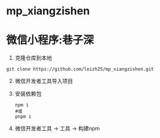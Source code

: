 # mp_xiangzishen
# 微信小程序:巷子深

1. 克隆仓库到本地

```shell
git clone https://github.com/leizh25/mp_xiangzishen.git
```

2. 微信开发者工具导入项目

3. 安装依赖包

   ``` shell
   npm i
   #或
   pnpm i
   ```

4. 微信开发者工具 -> 工具 -> 构建npm